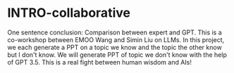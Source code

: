 # INTRO-collaborative
One sentence conclusion: Comparison between expert and GPT.
This is a co-workshop between EMOO Wang and Simin Liu on LLMs. In this project, we each generate a PPT on a topic we know and the topic the other know but I don't know.
We will generate PPT of topic we don't know with the help of GPT 3.5.
This is a real fight between human wisdom and AIs!
